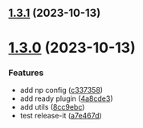 

## [1.3.1](https://github.com/YeMao-Zi/ym-useRequest/compare/v1.3.0...v1.3.1) (2023-10-13)

# [1.3.0](https://github.com/YeMao-Zi/ym-useRequest/compare/v1.2.2...v1.3.0) (2023-10-13)


### Features

* add np config ([c337358](https://github.com/YeMao-Zi/ym-useRequest/commit/c33735829934736b0deae8b28f5515495fc9302b))
* add ready plugin ([4a8cde3](https://github.com/YeMao-Zi/ym-useRequest/commit/4a8cde3a46d2c468d8da7fe11420cfc4cfd0024b))
* add utils ([8cc9ebc](https://github.com/YeMao-Zi/ym-useRequest/commit/8cc9ebcce930f72ac86987696a1093d82470905a))
* test release-it ([a7e467d](https://github.com/YeMao-Zi/ym-useRequest/commit/a7e467d1c9ba055e617e140b9e5938c710452206))